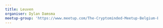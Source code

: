 ```yaml
---
title: Leuven
organiser: Dylan Damsma
meetup-group: 'https://www.meetup.com/The-Cryptominded-Meetup-Belgium-Edition/'
---
```


